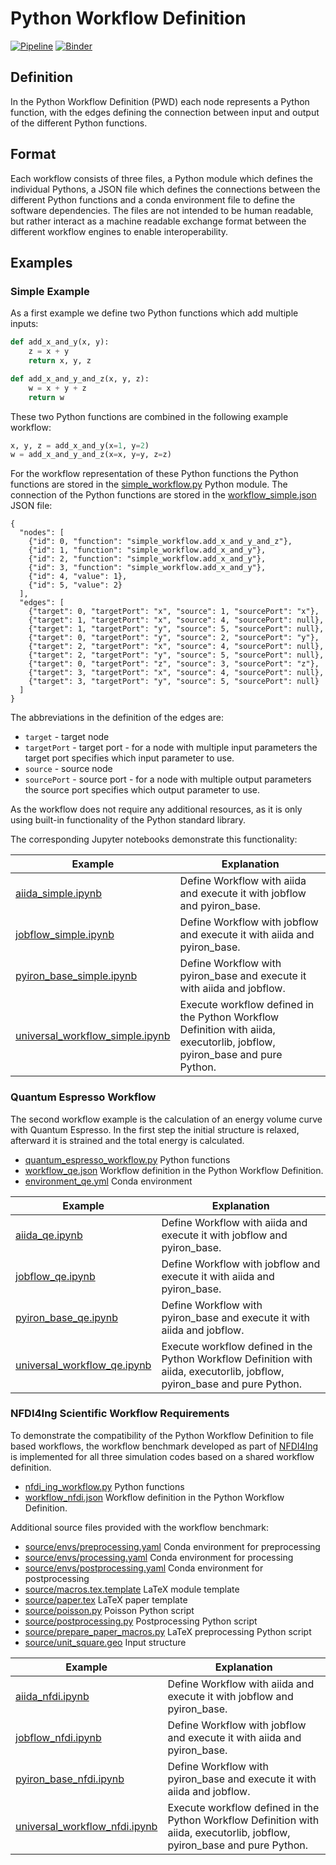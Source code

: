 # Python Workflow Definition
[![Pipeline](https://github.com/pyiron-dev/python-workflow-definition/actions/workflows/pipeline.yml/badge.svg)](https://github.com/pyiron-dev/python-workflow-definition/actions/workflows/pipeline.yml)
[![Binder](https://mybinder.org/badge_logo.svg)](https://mybinder.org/v2/gh/pyiron-dev/python-workflow-definition/HEAD)

## Definition
In the Python Workflow Definition (PWD) each node represents a Python function, with the edges defining the connection 
between input and output of the different Python functions. 

## Format
Each workflow consists of three files, a Python module which defines the individual Pythons, a JSON file which defines
the connections between the different Python functions and a conda environment file to define the software dependencies.
The files are not intended to be human readable, but rather interact as a machine readable exchange format between the 
different workflow engines to enable interoperability. 

## Examples
### Simple Example 
As a first example we define two Python functions which add multiple inputs: 
```python
def add_x_and_y(x, y):
    z = x + y
    return x, y, z

def add_x_and_y_and_z(x, y, z):
    w = x + y + z
    return w
```
These two Python functions are combined in the following example workflow:
```python
x, y, z = add_x_and_y(x=1, y=2)
w = add_x_and_y_and_z(x=x, y=y, z=z)
```
For the workflow representation of these Python functions the Python functions are stored in the [simple_workflow.py](simple_workflow.py)
Python module. The connection of the Python functions are stored in the [workflow_simple.json](workflow_simple.json) 
JSON file:
```
{
  "nodes": [
    {"id": 0, "function": "simple_workflow.add_x_and_y_and_z"},
    {"id": 1, "function": "simple_workflow.add_x_and_y"},
    {"id": 2, "function": "simple_workflow.add_x_and_y"},
    {"id": 3, "function": "simple_workflow.add_x_and_y"},
    {"id": 4, "value": 1},
    {"id": 5, "value": 2}
  ],
  "edges": [
    {"target": 0, "targetPort": "x", "source": 1, "sourcePort": "x"},
    {"target": 1, "targetPort": "x", "source": 4, "sourcePort": null},
    {"target": 1, "targetPort": "y", "source": 5, "sourcePort": null},
    {"target": 0, "targetPort": "y", "source": 2, "sourcePort": "y"},
    {"target": 2, "targetPort": "x", "source": 4, "sourcePort": null},
    {"target": 2, "targetPort": "y", "source": 5, "sourcePort": null},
    {"target": 0, "targetPort": "z", "source": 3, "sourcePort": "z"},
    {"target": 3, "targetPort": "x", "source": 4, "sourcePort": null},
    {"target": 3, "targetPort": "y", "source": 5, "sourcePort": null}
  ]
}
```
The abbreviations in the definition of the edges are:
* `target` - target node 
* `targetPort` - target port - for a node with multiple input parameters the target port specifies which input parameter to use.
* `source` - source node 
* `sourcePort` - source port - for a node with multiple output parameters the source port specifies which output parameter to use.

As the workflow does not require any additional resources, as it is only using built-in functionality of the Python standard 
library.

The corresponding Jupyter notebooks demonstrate this functionality:

| Example                                                            | Explanation                                                                                                               | 
|--------------------------------------------------------------------|---------------------------------------------------------------------------------------------------------------------------|
| [aiida_simple.ipynb](aiida_simple.ipynb)                           | Define Workflow with aiida and execute it with jobflow and pyiron_base.                                                   |
| [jobflow_simple.ipynb](jobflow_simple.ipynb)                       | Define Workflow with jobflow and execute it with aiida and pyiron_base.                                                   |
| [pyiron_base_simple.ipynb](pyiron_base_simple.ipynb)               | Define Workflow with pyiron_base and execute it with aiida and jobflow.                                                   |
| [universal_workflow_simple.ipynb](universal_workflow_simple.ipynb) | Execute workflow defined in the Python Workflow Definition with aiida, executorlib, jobflow, pyiron_base and pure Python. |

### Quantum Espresso Workflow
The second workflow example is the calculation of an energy volume curve with Quantum Espresso. In the first step the 
initial structure is relaxed, afterward it is strained and the total energy is calculated. 
* [quantum_espresso_workflow.py](quantum_espresso_workflow.py) Python functions 
* [workflow_qe.json](workflow_qe.json) Workflow definition in the Python Workflow Definition.
* [environment_qe.yml](environment_qe.yml) Conda environment

| Example                                                    | Explanation                                                                                                               | 
|------------------------------------------------------------|---------------------------------------------------------------------------------------------------------------------------|
| [aiida_qe.ipynb](aiida_qe.ipynb)                           | Define Workflow with aiida and execute it with jobflow and pyiron_base.                                                   |
| [jobflow_qe.ipynb](jobflow_qe.ipynb)                       | Define Workflow with jobflow and execute it with aiida and pyiron_base.                                                   |
| [pyiron_base_qe.ipynb](pyiron_base_qe.ipynb)               | Define Workflow with pyiron_base and execute it with aiida and jobflow.                                                   |
| [universal_workflow_qe.ipynb](universal_workflow_qe.ipynb) | Execute workflow defined in the Python Workflow Definition with aiida, executorlib, jobflow, pyiron_base and pure Python. |

### NFDI4Ing Scientific Workflow Requirements
To demonstrate the compatibility of the Python Workflow Definition to file based workflows, the workflow benchmark developed as part of [NFDI4Ing](https://github.com/BAMresearch/NFDI4IngScientificWorkflowRequirements)
is implemented for all three simulation codes based on a shared workflow definition. 
* [nfdi_ing_workflow.py](nfdi_ing_workflow.py) Python functions 
* [workflow_nfdi.json](workflow_nfdi.json) Workflow definition in the Python Workflow Definition.

Additional source files provided with the workflow benchmark:
* [source/envs/preprocessing.yaml](source/envs/preprocessing.yaml) Conda environment for preprocessing
* [source/envs/processing.yaml](source/envs/processing.yaml) Conda environment for processing
* [source/envs/postprocessing.yaml](source/envs/postprocessing.yaml) Conda environment for postprocessing
* [source/macros.tex.template](source/macros.tex.template) LaTeX module template 
* [source/paper.tex](source/paper.tex) LaTeX paper template 
* [source/poisson.py](source/poisson.py) Poisson Python script 
* [source/postprocessing.py](source/postprocessing.py) Postprocessing Python script
* [source/prepare_paper_macros.py](source/prepare_paper_macros.py) LaTeX preprocessing Python script
* [source/unit_square.geo](source/unit_square.geo) Input structure 

| Example                                                        | Explanation                                                                                                               | 
|----------------------------------------------------------------|---------------------------------------------------------------------------------------------------------------------------|
| [aiida_nfdi.ipynb](aiida_nfdi.ipynb)                           | Define Workflow with aiida and execute it with jobflow and pyiron_base.                                                   |
| [jobflow_nfdi.ipynb](jobflow_nfdi.ipynb)                       | Define Workflow with jobflow and execute it with aiida and pyiron_base.                                                   |
| [pyiron_base_nfdi.ipynb](pyiron_base_nfdi.ipynb)               | Define Workflow with pyiron_base and execute it with aiida and jobflow.                                                   |
| [universal_workflow_nfdi.ipynb](universal_workflow_nfdi.ipynb) | Execute workflow defined in the Python Workflow Definition with aiida, executorlib, jobflow, pyiron_base and pure Python. |